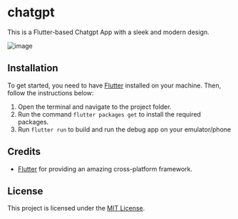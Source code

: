 # chatgpt

This is a Flutter-based Chatgpt App with a sleek and modern design.

![image](https://user-images.githubusercontent.com/67297759/220212716-a0336eff-0b09-411d-b827-dab8597fe806.png)

## Installation
To get started, you need to have [Flutter](https://flutter.dev/docs/get-started/install) installed on your machine. Then, follow the instructions below:

1. Open the terminal and navigate to the project folder.
2. Run the command `flutter packages get` to install the required packages.
3. Run `flutter run` to build and run the debug app on your emulator/phone

## Credits

- [Flutter](https://flutter.dev) for providing an amazing cross-platform framework.

## License

This project is licensed under the [MIT License](https://github.com/rrdhoi/chatgpt/blob/master/LICENSE).
